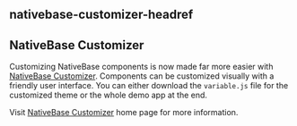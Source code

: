 ## nativebase-customizer-headref
## NativeBase Customizer

Customizing NativeBase components is now made far more easier with [NativeBase Customizer](https://nativebase.io/nativebase-customizer). Components can be customized visually with a friendly user interface. You can either download the `variable.js` file for the customized theme or the whole demo app at the end. 

Visit [NativeBase Customizer](https://nativebase.io/nativebase-customizer) home page for more information.
